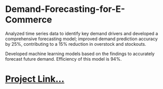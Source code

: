# Demand-Forecasting-for-E-Commerce 
<p> 
Analyzed time series data to identify key demand drivers and developed a 
comprehensive forecasting model; improved demand prediction accuracy by
25%, contributing to a 15% reduction in overstock and stockouts.

 Developed machine learning models based on the findings to accurately
forecast future demand. Efficiency of this model is 94%.

# **[Project Link...](https://github.com/springboardmentor139/Demand-Forecasting-For-E-commerce)**

 </p>
